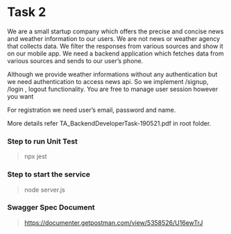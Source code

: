 # Task 2

We are a small startup company which offers the precise and concise news and weather information
to our users. We are not news or weather agency that collects data. We filter the responses from
various sources and show it on our mobile app. We need a backend application which fetches data
from various sources and sends to our user’s phone.

Although we provide weather informations without any authentication but we need authentication
to access news api.
So we implement /signup, /login , logout functionality. You are free to manage user session however
you want

For registration we need user’s email, password and name.

More details refer TA_BackendDeveloperTask-190521.pdf in root folder.

### Step to run Unit Test

> npx jest

### Step to start the service

> node server.js

### Swagger Spec Document

> https://documenter.getpostman.com/view/5358526/U16ewTrJ